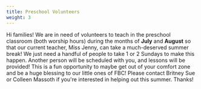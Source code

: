 ```yaml
---
title: Preschool Volunteers
weight: 3
---
```


Hi families! We are in need of volunteers to teach in the preschool classroom (both worship hours) during the months of **July** and **August** so that our current teacher, Miss Jenny, can take a much-deserved summer break! We just need a handful of people to take 1 or 2 Sundays to make this happen. Another person will be scheduled with you, and lessons will be provided! This is a fun opportunity to maybe get out of your comfort zone and be a huge blessing to our little ones of FBC! Please contact  Britney Sue or Colleen Massoth  if you're interested in helping out this summer.  Thanks!